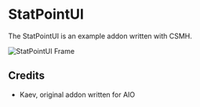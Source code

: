 

# StatPointUI

The StatPointUI is an example addon written with CSMH.

![StatPointUI Frame](https://i.imgur.com/YdPKVCr.png)

## Credits
- Kaev, original addon written for AIO